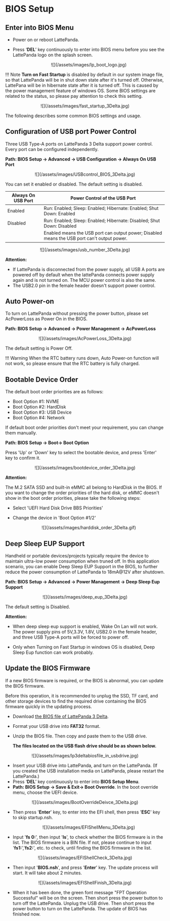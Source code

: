 # BIOS Setup

## Enter into BIOS Menu

* Power on or reboot LattePanda.

* Press ‘**DEL**’ key continuously to enter into BIOS menu before you see the LattePanda logo on the splash screen. 

    <center>![](/assets/images/lp_boot_logo.jpg)</center>



!!! Note
    **Turn on Fast Startup** is disabled by default in our system image file, so that LattePanda will be in shut down state after it's turned off. Otherwise, LattePana will be in hibernate state after it is turned off.  This is caused by the power management feature of windows OS. Some BIOS settings are related to the status, so please pay attention to check this setting.

<center>![](/assets/images/fast_startup_3Delta.jpg)</center>



The following describes some common BIOS settings and usage.

## Configuration of USB port Power Control

Three USB Type-A ports on LattePanda 3 Delta support power control. Every port can be configured independently.

**Path: BIOS Setup -> Advanced -> USB Configuration -> Always On USB Port**

  <center>![](/assets/images/USBcontrol_BIOS_3Delta.jpg)</center>

You can set it enabled or disabled. The default setting is disabled.

| Always On USB Port | Power Control of the USB Port                                |
| ------------------ | ------------------------------------------------------------ |
| Enabled            | Run: Enabled; Sleep: Enabled; Hibernate: Enabled; Shut Down: Enabled |
| Disabled           | Run: Enabled; Sleep: Enabled; Hibernate: Disabled; Shut Down: Disabled |
|                    | Enabled means the USB port can output power; Disabled means the USB port can't output power. |

  <center>![](/assets/images/usb_number_3Delta.jpg)</center>

**Attention:** 

* If LattePanda is disconnected from the power supply, all USB A ports are powered off by default when the lattePanda connects power supply again and is not turned on. The MCU power control is also the same.
* The USB2.0 pin in the female header doesn't support power control.


## Auto Power-on
To turn on LattePanda without pressing the power button, please set AcPowerLoss as Power On in the BIOS.

**Path: BIOS Setup -> Advanced -> Power Management -> AcPowerLoss**

  <center>![](/assets/images/AcPowerLoss_3Delta.jpg)</center>

The default setting is Power Off.

!!! Warning
    When the RTC battery runs down, Auto Power-on function will not work, so please ensure that the RTC battery is fully charged.

## Bootable Device Order

The default boot order priorities are as follows: 

* Boot Option #1: NVME
* Boot Option #2: HardDisk
* Boot Option #3: USB Device
* Boot Option #4: Network

If default boot order priorities don't meet your requirement, you can change them manually.

**Path: BIOS Setup -> Boot-> Boot Option**

Press 'Up' or 'Down' key to select the bootable device, and press 'Enter' key to confirm it. 

  <center>![](/assets/images/bootdevice_order_3Delta.jpg)</center>

**Attention:** 

The M.2 SATA SSD and built-in eMMC all belong to HardDisk in the BIOS. If you want to change the order priorities of the hard disk, or eMMC doesn't show in the  boot order priorities, please take the following steps:

* Select 'UEFI Hard Disk Drive BBS Priorities'

* Change the device in 'Boot Option #1/2'

    <center>![](/assets/images/harddisk_order_3Delta.gif)</center>



## Deep Sleep EUP Support
Handheld or portable devices/projects typically require the device to maintain ultra-low power consumption when truned off. In this application scenario, you can enable Deep Sleep EUP Support in the BIOS, to further reduce the power consumption of LattePanda to 18mA@12V after shutdown.

**Path: BIOS Setup -> Advanced -> Power Management -> Deep Sleep Eup Support**

  <center>![](/assets/images/deep_eup_3Delta.jpg)</center>

The default setting is Disabled.

**Attention:**

* When deep sleep eup support is enabled, Wake On Lan will not work.  The power supply pins of 5V,3.3V, 1.8V, USB2.0 in the female header, and three USB Type-A ports will be forced to power off.

* Only when Turning on Fast Startup in windows OS is disabled, Deep Sleep Eup function can work probably. 

## Update the BIOS Firmware

If a new BIOS firmware is required, or the BIOS is abnormal, you can update the BIOS firmware.

Before this operation, it is recommended to unplug the SSD, TF card, and other storage devices to find the required drive containing the BIOS firmware quickly in the updating process.

* Download [the BIOS file of LattePanda 3 Delta](https://github.com/LattePandaTeam/LattePanda-Win10-Software/tree/master/BIOS%20for%20LattePanda%203%20Delta).

* Format your USB drive into **FAT32** format.

* Unzip the BIOS file. Then copy and paste them to the USB drive. 

   **The files located on the USB flash drive should be as shown below.**

<center>![](/assets/images/lp3deltabiosfile_in_usbdrive.jpg)</center>

* Insert your USB drive into LattePanda, and turn on the LattePanda. (If you created the USB installation media on LattePanda, please restart the LattePanda.) 
* Press ‘**DEL**’ key continuously to enter into **BIOS Setup Menu**. 
* **Path: BIOS Setup -> Save & Exit-> Boot Override**. In the boot override menu, choose the UEFI device.
<center>![](/assets/images/BootOverrideDeivce_3Delta.jpg)</center>

* Then press '**Enter**' key, to enter into the EFI shell,  then press '**ESC**' key to skip startup.nsh.

  <center>![](/assets/images/EFIShellMenu_3Delta.jpg)</center>

* Input '**fs 0:**', then input '**ls**', to check whether the BIOS firmware is in the list. The BIOS firmware is a BIN file. If not, please continue to input '**fs1:**','**fs2:**', etc. to check, until finding the BIOS firmware in the list.

<center>![](/assets/images/EFIShellCheck_3Delta.jpg)</center>

* Then input '**BIOS.nsh**', and press '**Enter**' key. The update process will start. It will take about 2 minutes.

<center>![](/assets/images/EFIShellFinish_3Delta.jpg)</center>

* When it has been done, the green font message "FPT Operation Successful" will be on the screen. Then short press the power button to turn off the LattePanda. Unplug the USB drive. Then short press the power button to turn on the LattePanda. The update of BIOS has finished now.